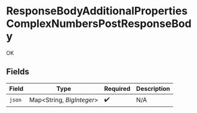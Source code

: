 # ResponseBodyAdditionalPropertiesComplexNumbersPostResponseBody

OK


## Fields

| Field                      | Type                       | Required                   | Description                |
| -------------------------- | -------------------------- | -------------------------- | -------------------------- |
| `json`                     | Map\<String, *BigInteger*> | :heavy_check_mark:         | N/A                        |